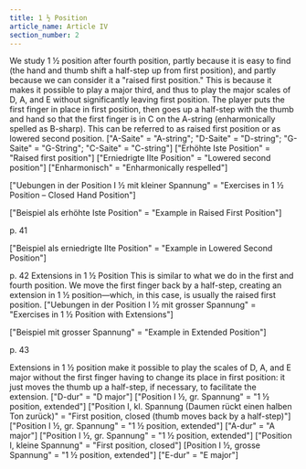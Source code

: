 ```yaml
---
title: 1 ½ Position
article_name: Article IV
section_number: 2
---
```


We study 1 ½ position after fourth position, partly because it is easy to find (the hand and thumb shift a half-step up from first position), and partly because we can consider it a "raised first position." This is because it makes it possible to play a major third, and thus to play the major scales of D, A, and E without significantly leaving first position.
The player puts the first finger in place in first position, then goes up a half-step with the thumb and hand so that the first finger is in C on the A-string (enharmonically spelled as B-sharp). This can be referred to as raised first position or as lowered second position. 
["A-Saite" = "A-string"; "D-Saite" = "D-string"; "G-Saite" = "G-String"; "C-Saite" = "C-string"]
["Erhöhte Iste Position" = "Raised first position"]
["Erniedrigte IIte Position" = "Lowered second position"]
["Enharmonisch" = "Enharmonically respelled"]

["Uebungen in der Position I ½ mit kleiner Spannung" = "Exercises in 1 ½ Position – Closed Hand Position"]


["Beispiel als erhöhte Iste Position" = "Example in Raised First Position"]

p. 41


["Beispiel als erniedrigte IIte Position" = "Example in Lowered Second Position"]


p. 42
Extensions in 1 ½ Position
This is similar to what we do in the first and fourth position. We move the first finger back by a half-step, creating an extension in 1 ½ position—which, in this case, is usually the raised first position. 
["Uebungen in der Position I ½ mit grosser Spannung" = "Exercises in 1 ½ Position with Extensions"]


["Beispiel mit grosser Spannung" = "Example in Extended Position"]

p. 43

Extensions in 1 ½ position make it possible to play the scales of D, A, and E major without the first finger having to change its place in first position: it just moves the thumb up a half-step, if necessary, to facilitate the extension.
["D-dur" = "D major"]
["Position I ½, gr. Spannung" = "1 ½ position, extended"]
["Position I, kl. Spannung (Daumen rückt einen halben Ton zurück)" = "First position, closed (thumb moves back by a half-step)"]
["Position I ½, gr. Spannung" = "1 ½ position, extended"]
["A-dur" = "A major"]
["Position I ½, gr. Spannung" = "1 ½ position, extended"]
["Position I, kleine Spannung" = "First position, closed"]
[Position I ½, grosse Spannung" = "1 ½ position, extended"]
["E-dur" = "E major"]
